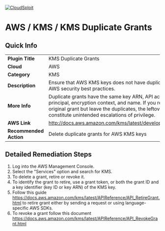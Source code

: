 [![CloudSploit](https://cloudsploit.com/img/logo-new-big-text-100.png "CloudSploit")](https://cloudsploit.com)

# AWS / KMS / KMS Duplicate Grants

## Quick Info

| | |
|-|-|
| **Plugin Title** | KMS Duplicate Grants |
| **Cloud** | AWS |
| **Category** | KMS |
| **Description** | Ensure that AWS KMS keys does not have duplicate grants to adhere to AWS security best practices. |
| **More Info** | Duplicate grants have the same key ARN, API actions, grantee principal, encryption context, and name. If you retire or revoke the original grant but leave the duplicates, the leftover duplicate grants constitute unintended escalations of privilege. |
| **AWS Link** | http://docs.aws.amazon.com/kms/latest/developerguide/concepts.html |
| **Recommended Action** | Delete duplicate grants for AWS KMS keys |

## Detailed Remediation Steps
1. Log into the AWS Management Console. </br>
2. Select the "Services" option and search for KMS. </br>
3. To delete a grant, retire or revoke it. </br>
4. To identify the grant to retire, use a grant token, or both the grant ID and a key identifier (key ID or key ARN) of the KMS key. </br>
5. Follow this guide https://docs.aws.amazon.com/kms/latest/APIReference/API_RetireGrant.html to retire grant either by sending a request or using language-specific AWS SDKs. </br> 
6. To revoke a grant follow this document https://docs.aws.amazon.com/kms/latest/APIReference/API_RevokeGrant.html </br>